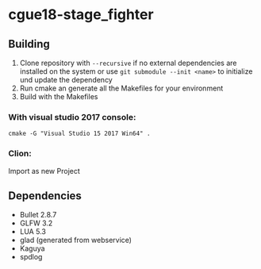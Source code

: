 # cgue18-stage_fighter

## Building

1. Clone repository with `--recursive` if no external dependencies are installed on the
system or use `git submodule --init <name>` to initialize und update the dependency
2. Run cmake an generate all the Makefiles for your environment
3. Build with the Makefiles 

### With visual studio 2017 console:
```
cmake -G "Visual Studio 15 2017 Win64" .
```

### Clion:
Import as new Project

## Dependencies
* Bullet 2.8.7
* GLFW 3.2
* LUA 5.3
* glad (generated from webservice)
* Kaguya
* spdlog